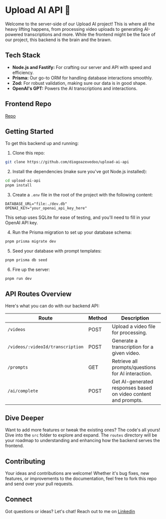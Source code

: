 
# Upload AI API 🚀

Welcome to the server-side of our Upload AI project! This is where all the heavy lifting happens, from processing video uploads to generating AI-powered transcriptions and more. While the frontend might be the face of our project, this backend is the brain and the brawn.

## Tech Stack

- **Node.js and Fastify:** For crafting our server and API with speed and efficiency.
- **Prisma:** Our go-to ORM for handling database interactions smoothly.
- **Zod:** For robust validation, making sure our data is in good shape.
- **OpenAI's GPT:** Powers the AI transcriptions and interactions.

## Frontend Repo

<a href="https://github.com/diogoazevedoo/upload-ai-web">Repo</a>

## Getting Started

To get this backend up and running:

1. Clone this repo:
```bash
git clone https://github.com/diogoazevedoo/upload-ai-api
```

2. Install the dependencies (make sure you've got Node.js installed):
```bash
cd upload-ai-api
pnpm install
```

3. Create a  `.env`  file in the root of the project with the following content:
```plaintext
DATABASE_URL="file:./dev.db"
OPENAI_KEY="your_openai_api_key_here"
```
This setup uses SQLite for ease of testing, and you'll need to fill in your OpenAI API key.

4. Run the Prisma migration to set up your database schema:
```bash
pnpm prisma migrate dev
```

5. Seed your database with prompt templates:
```bash
pnpm prisma db seed
```

6. Fire up the server:
```bash
pnpm run dev
```

## API Routes Overview

Here's what you can do with our backend API:

| Route | Method | Description |
|-------|--------|-------------|
| `/videos` | POST | Upload a video file for processing. |
| `/videos/:videoId/transcription` | POST | Generate a transcription for a given video. |
| `/prompts` | GET | Retrieve all prompts/questions for AI interaction. |
| `/ai/complete` | POST | Get AI-generated responses based on video content and prompts. |

## Dive Deeper

Want to add more features or tweak the existing ones? The code's all yours! Dive into the `src` folder to explore and expand. The `routes` directory will be your roadmap to understanding and enhancing how the backend serves the frontend.

## Contributing

Your ideas and contributions are welcome! Whether it's bug fixes, new features, or improvements to the documentation, feel free to fork this repo and send over your pull requests.

## Connect

Got questions or ideas? Let's chat! Reach out to me on <a href="https://www.linkedin.com/in/idiogoazevedoo/">Linkedin</a>
